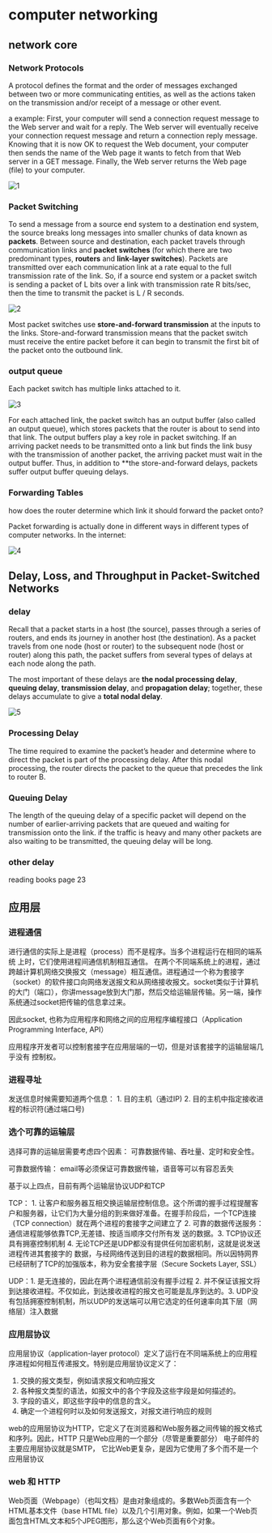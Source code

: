 # computer networking

## network core

### Network Protocols

A protocol defines the format and the order of messages exchanged between two or more communicating entities, as well as the actions taken on the transmission and/or receipt of a message or other event.

a example:
First, your computer will send a connection request message to the Web server and wait for a reply. The Web server will eventually receive your connection request message and return a connection reply message. Knowing that it is now OK to request the Web document, your computer then sends the name of the Web page it wants to fetch from that Web server in a GET message. Finally, the Web server returns the Web page (file) to your computer.

![1](../Image/computer_network/1.png)

### Packet Switching

To send a message from a source end system to a destination end system, the source breaks long messages into smaller chunks of data known as **packets**. Between source and destination, each packet travels through communication links and **packet switches** (for which there are two predominant types, **routers** and **link-layer switches**). Packets are transmitted over each communication link at a rate equal to the full transmission rate of the link. So, if a source end system or a packet switch is sending a packet of L bits over a link with transmission rate R bits/sec, then the time to transmit the packet is
L / R seconds.

![2](../Image/computer_network/2.png)

Most packet switches use **store-and-forward transmission** at the inputs to the links. Store-and-forward transmission means that the packet switch must receive the entire packet before it can begin to transmit the first bit of the packet onto the outbound link.

### output queue

Each packet switch has multiple links attached to it.

![3](../Image/computer_network/3.png)

For each attached link, the packet switch has an output buffer (also called an output queue), which stores packets that the router is about to send into that link. The output buffers play a key role in packet switching. If an arriving packet needs to be transmitted onto a link but finds the link busy with the transmission of another packet, the arriving packet must wait in the output buffer. Thus, in addition to **the store-and-forward delays, packets suffer output buffer queuing delays.

### Forwarding Tables

how does the router determine which link it should forward the packet onto?

Packet forwarding is actually done in different ways in different types of computer networks. In the internet:

![4](../Image/computer_network/4.png)

## Delay, Loss, and Throughput in Packet-Switched Networks

### delay

Recall that a packet starts in a host (the source), passes through a series of routers, and ends its journey in another host (the destination). As a packet travels from one node (host or router) to the subsequent node (host or router) along this path, the packet suffers from several types of delays at each node along the path.

The most important of these delays are **the nodal processing delay**, **queuing delay**, **transmission delay**, and **propagation delay**; together, these delays accumulate to give a **total nodal delay**.

![5](../Image/computer_network/5.png)

### Processing Delay

The time required to examine the packet’s header and determine where to direct the packet is part of the processing delay. After this nodal processing, the router directs the packet to the queue that precedes the link to router B.

### Queuing Delay

The length of the queuing delay of a specific packet will depend on the number of earlier-arriving packets that are queued and waiting for transmission onto the link. if the traffic is heavy and many other packets are also waiting to be transmitted, the queuing delay will be long.

### other delay

reading books page 23

## 应用层

### 进程通信

进行通信的实际上是进程（process）而不是程序。当多个进程运行在相同的端系统 上时，它们使用进程间通信机制相互通信。
在两个不同端系统上的进程，通过跨越计算机网络交换报文（message）相互通信。进程通过一个称为套接字（socket）的软件接口向网络发送报文和从网络接收报文。socket类似于计算机的大门（端口），你讲message放到大门那，然后交给运输层传输。另一端，操作系统通过socket把传输的信息拿过来。

因此socket, 也称为应用程序和网络之间的应用程序编程接口（Application Programming Interface, API）

应用程序开发者可以控制套接字在应用层端的一切，但是对该套接字的运输层端几乎没有 控制权。

### 进程寻址

发送信息时候需要知道两个信息： 1. 目的主机（通过IP) 2. 目的主机中指定接收进程的标识符(通过端口号)

### 选个可靠的运输层

选择可靠的运输层需要考虑四个因素： 可靠数据传输、吞吐量、定时和安全性。

可靠数据传输： email等必须保证可靠数据传输，语音等可以有容忍丢失

基于以上四点，目前有两个运输层协议UDP和TCP

TCP： 1. 让客户和服务器互相交换运输层控制信息。这个所谓的握手过程提醒客户和服务器，让它们为大量分组的到来做好准备。在握手阶段后，一个TCP连接（TCP connection）就在两个进程的套接字之间建立了 2. 可靠的数据传送服务：通信进程能够依靠TCP,无差错、按适当顺序交付所有发 送的数据。3. TCP协议还具有拥塞控制机制
4. 无论TCP还是UDP都没有提供任何加密机制，这就是说发送进程传进其套接字的 数据，与经网络传送到目的进程的数据相同。所以因特网界已经研制了TCP的加强版本，称为安全套接字层（Secure Sockets Layer, SSL）

UDP：1. 是无连接的，因此在两个进程通信前没有握手过程 2. 并不保证该报文将到达接收进程。不仅如此，到达接收进程的报文也可能是乱序到达的。3. UDP没有包括拥塞控制机制，所以UDP的发送端可以用它选定的任何速率向其下层（网络层）注入数据

### 应用层协议

应用层协议（application-layer protocol）定义了运行在不同端系统上的应用程序进程如何相互传递报文。特别是应用层协议定义了：

1. 交换的报文类型，例如请求报文和响应报文
2. 各种报文类型的语法，如报文中的各个字段及这些字段是如何描述的。
3. 字段的语义，即这些字段中的信息的含义。
4. 确定一个进程何时以及如何发送报文，对报文进行响应的规则

web的应用层协议为HTTP，它定义了在浏览器和Web服务器之间传输的报文格式和序列。因此，HTTP 只是Web应用的一个部分（尽管是重要部分）
电子邮件的主要应用层协议就是SMTP， 它比Web更复杂，是因为它使用了多个而不是一个应用层协议

### web 和 HTTP

Web页面（Webpage）（也叫文档）是由对象组成的。多数Web页面含有一个HTML基本文件（base HTML file）以及几个引用对象。例如，如果一个Web页面包含HTML文本和5个JPEG图形，那么这个Web页面有6个对象。